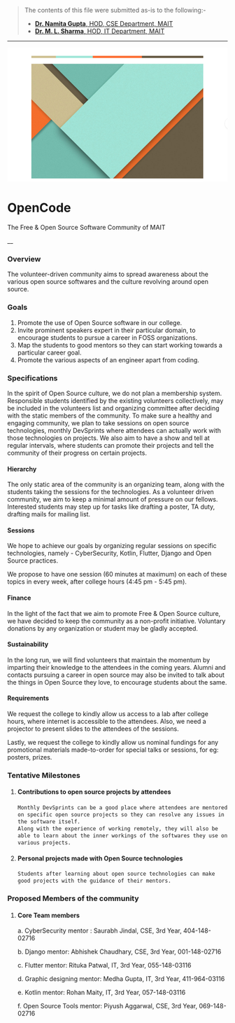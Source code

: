 > The contents of this file were submitted as-is to the following:-
> - [**Dr. Namita Gupta**, HOD, CSE Department, MAIT](https://cse.mait.ac.in/index.php/cse/hod-s-message)
> - [**Dr. M. L. Sharma**, HOD, IT Department, MAIT](https://it.mait.ac.in/index.php/it/hod-s-message)

--------------------

![front](front.png)

# OpenCode

The Free & Open Source Software Community of MAIT

__

### Overview

The volunteer-driven community aims to spread awareness about the various open source softwares and the culture revolving around open source.

### Goals

1. Promote the use of Open Source software in our college.
2. Invite prominent speakers expert in their particular domain, to encourage students to pursue a career in FOSS organizations.
3. Map the students to good mentors so they can start working towards a particular career goal.
4. Promote the various aspects of an engineer apart from coding.
   
### Specifications

In the spirit of Open Source culture, we do not plan a membership system. Responsible students identified by the existing volunteers collectively, may be included in the volunteers list and organizing committee after deciding with the static members of the community.
To make sure a healthy and engaging community, we plan to take sessions on open source technologies, monthly DevSprints where attendees can actually work with those technologies on projects. We also aim to have a show and tell at regular intervals, where students can promote their projects and tell the community of their progress on certain projects.

#### Hierarchy

The only static area of the community is an organizing team, along with the students taking the sessions for the technologies. As a volunteer driven community, we aim to keep a minimal amount of pressure on our fellows. Interested students may step up for tasks like drafting a poster, TA duty, drafting mails for mailing list.

#### Sessions
We hope to achieve our goals by organizing regular sessions on specific technologies, namely - CyberSecurity, Kotlin, Flutter, Django and Open Source practices.

We propose to have one session (60 minutes at maximum) on each of these topics in every week, after college hours (4:45 pm - 5:45 pm).

#### Finance

In the light of the fact that we aim to promote Free & Open Source culture, we have decided to keep the community as a non-profit initiative. Voluntary donations by any organization or student may be gladly accepted.

#### Sustainability

In the long run, we will find volunteers that maintain the momentum by imparting their knowledge to the attendees in the coming years.
Alumni and contacts pursuing a career in open source may also be invited to talk about the things in Open Source they love, to encourage students about the same.

#### Requirements

We request the college to kindly allow us access to a lab after college hours, where internet is accessible to the attendees.
Also, we need a projector to present slides to the attendees of the sessions.

Lastly, we request the college to kindly allow us nominal fundings for any promotional materials made-to-order for special talks or sessions, for eg: posters, prizes.

### Tentative Milestones

1. #### Contributions to open source projects by attendees

       Monthly DevSprints can be a good place where attendees are mentored on specific open source projects so they can resolve any issues in the software itself.
       Along with the experience of working remotely, they will also be able to learn about the inner workings of the softwares they use on various projects.

2. #### Personal projects made with Open Source technologies 
    
       Students after learning about open source technologies can make good projects with the guidance of their mentors.

### Proposed Members of the community

1. #### Core Team members
   
   a. CyberSecurity mentor : Saurabh Jindal, CSE, 3rd Year, 404-148-02716

   b. Django mentor: Abhishek Chaudhary, CSE, 3rd Year, 001-148-02716
   
   c. Flutter mentor: Rituka Patwal, IT, 3rd Year,  055-148-03116
   
   d. Graphic designing mentor: Medha Gupta, IT, 3rd Year, 411-964-03116
   
   e. Kotlin mentor: Rohan Maity, IT, 3rd Year, 057-148-03116
   
   f. Open Source Tools mentor: Piyush Aggarwal, CSE, 3rd Year, 069-148-02716



